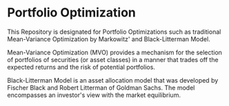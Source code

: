 # Portfolio Optimization  
This Repository is designated for Portfolio Optimizations such as traditional Mean-Variance Optimization by Markowitz' and Black-Litterman Model.

Mean-Variance Optimization (MVO) provides a mechanism for the selection of portfolios of securities (or asset classes) in a manner that trades off the expected returns and the risk of potential portfolios.

Black-Litterman Model is an asset allocation model that was developed by Fischer Black and Robert Litterman of Goldman Sachs. The model encompasses an investor's view with the market equilibrium.
